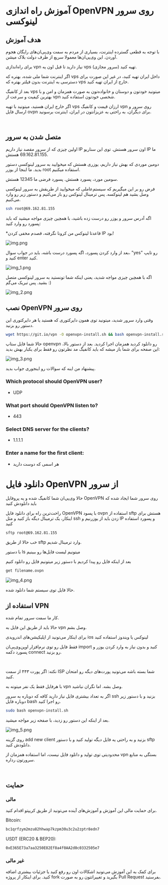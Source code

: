 # آموزش راه اندازی OpenVPN روی سرور لینوکسی

## هدف آموزش
با توجه به قطعی گسترده اینترنت، بسیاری از مردم به سمت وی‌پی‌ان‌های   رایگان هجوم آوردن. این وی‌پی‌ان‌ها معمولا سریع از طرف دولت بلاک میشن.

برای راه‌اندازی vpn نیاز دارید تا قبل اون یه vps (سرور مجازی) تهیه کنید.

اگر اینترنت شما ملی شده، بهتره که vps داخل ایران تهیه کنید، در غیر این صورت برای دسترسی به اینترنت بدون فیلتر بهتره که vps خارج از ایران تهیه کنید.

بعد از کانفیگ vps میتونید خودتون و دوستان و خانواده‌تون به صورت همزمان و امن و با بهترین کیفیت و سرعت از vpn شخصی خودتون استفاده کنید.

اگر خارج ایران هستید، میتونید با تهیه vps ارزان قیمت و کانفیگ vpn روی سرور و ارسال فایل ovpn برای دیگران، به راحتی به عزیزانتون در ایران، اینترنت برسونید.

<br>

## متصل شدن به سرور


اولین چیزی که از سرور مقصد نیاز داریم IP اون سرور هستش. توی این سناریو IP ما 69.162.81.155 هستش.

دومین موردی که بهش نیاز داریم، یوزری هستش که میخوایید به سرور لینوکسی دستور بدید. ما اینجا از یوزر root استفاده میکنیم.

سومین مورد، پسورد هستش. پسورد فرضی ما 12345 هستش.


فرض رو بر این میگیریم که سیستم‌عاملی که میخوایید از طریقش به سرور لینوکسی وصل بشید هم لینوکسه. پس ترمینال لینوکس رو باز می‌کنیم و دستور زیر رو وارد می‌کنیم.

```bash
ssh root@69.162.81.155
```


اگه آدرس سرور و یوزر رو درست زده باشید، با همچین چیزی مواجه میشید که باید پسورد رو وارد کنید:

*قاعدتا لینوکس من کرونا نگرفته، قصدم مخفی کردن IP بود!

![img.png](files/img.png)

بعد از وارد کردن پسورد، اگه پسورد درست باشه، باید در جواب سوال، "yes" رو تایپ کنید و enter کنید.

![img_1.png](files/img_1.png)


اگه با همچین چیزی مواجه شدید، یعنی اینکه شما تونستید به سرور لینوکسی متصل بشید. پس تبریک می‌گم :)

![img_2.png](files/img_2.png)

## نصب OpenVPN روی سرور

وقتی وارد سرور شدید، میتونید توی همون دایرکتوری که هستید یا هر دایرکتوری این دستور رو بزنید.

```bash
wget https://git.io/vpn -O openvpn-install.sh && bash openvpn-install.sh
```

حالا شما فایل ستاپ openvpn رو دانلود کردید همزمان اجرا کردید. 
بعد از دستور بالا، این صفحه برای شما باز میشه که باید کانفیگ مد نظرتون رو فقط برای یکبار بهش بدید:

![img_3.png](files/img_3.png)

پیشنهاد من اینه که سوالات رو اینجوری جواب بدید.
### Which protocol should OpenVPN user? 
- UDP
### What port should OpenVPN listen to?
- 443
### Select DNS server for the clients?
- 1.1.1.1
### Enter a name for the first client:
- هر اسمی که دوست دارید


# دانلود فایل OpenVPN از سرور
حالا وی‌پی‌ان شما کانفیگ شده و یه پروفایل OpenVPN روی سرور شما ایجاد شده که باید دانلودش کنید

راحت‌ترین راه برای دانلود فایل OpenVPN با پسود ovpn استفاده از sftp هستش
برای اینکار، یک ترمینال دیگه باز کنید و مثل ssh زدن باید از یوزرنیم و IP و پسورد استفاده کنید

```bash
sftp root@69.162.81.155
```

خب حالا از طریق sftp وارد ترمینال شدیم.

با دستور ls میتونیم لیست فایل‌ها رو ببینیم

بعد از اینکه فایل رو پیدا کردیم با دستور زیر میتونیم فایل رو دانلود کنیم

```bash
get filename.ovpn
```

![img_4.png](files/img_4.png)

حالا فایل توی سیستم شما دانلود شده. 


## استفاده از VPN
کار ما سمت سرور تمام شده.

حالا باید از طریق این فایل به vpn وصل بشم.

برای اینکار می‌تونید از اپلیکیشن‌های اندرویدی ios لینوکس یا ویندوز استفاده کنید


فقط فایل رو توی نرم‌افزار اوپن‌وی‌پی‌ان import کنید و بدون نیاز به وارد کردن یوزر و پسورد دکمه connect رو بزنید.

<br>

نکته: اگر پورت ۴۴۳ از سمت ISP شما بسته باشه می‌تونید پورت‌های دیگه رو امتحان کنید.

با هرفایل فقط یک نفر میتونه به vpn وصل بشه. اما نگران نباشید.

اگر به تعداد بیشتری فایل نیاز دارید کافه که دوباره به سرور ssh بزنید و با دستور زیر دوباره فایل bash رو اجرا کنید.


```bash
sudo bash openvpn-install.sh
```

بعد از اینکه این دستور رو زدید، با صفحه زیر مواجه میشید.

![img_5.png](files/img_5.png)

روی گزینه add new client بزنید و به راحتی یه فایل دیگه تولید کنید و با دستور sftp دانلودش کنید.

محدودیتی توی تولید و دانلود فایل نیست، اما استفاده همزمان از vpn بستگی به منابع سرورتون رداره.

<br>

## حمایت
### مالی
برای حمایت مالی این آموزش و آموزش‌های آینده می‌تونید از طریق کریپتو اقدام کنید.

Bitcoin:

```bash
bc1qrfzym2mzu82hhwap7kzpm30u3c2u2zptr8edn7
```

USDT (ERC20 & BEP20):


```bash
0xE365E73a7aa3250E82Ef8a4f0AA2d0c0332505e7
```

### غیر مالی
برای کمک به این آموزش می‌تونید اشکالات اون رو رفع کنید یا جزئیات بیشتری اضافه کنید. برای اینکار از پروژه fork بگیرید و تغییراتتون رو به صورت Pull Request بفرستید.

